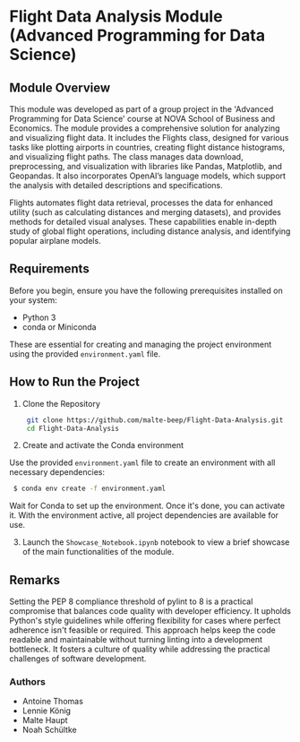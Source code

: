 # Flight Data Analysis Module (Advanced Programming for Data Science)
## Module Overview

This module was developed as part of a group project in the 'Advanced Programming for Data Science' course at NOVA School of Business and Economics. The module provides a comprehensive solution for analyzing and visualizing flight data. It includes the Flights class, designed for various tasks like plotting airports in countries, creating flight distance histograms, and visualizing flight paths. The class manages data download, preprocessing, and visualization with libraries like Pandas, Matplotlib, and Geopandas. It also incorporates OpenAI’s language models, which support the analysis with detailed descriptions and specifications.

Flights automates flight data retrieval, processes the data for enhanced utility (such as calculating distances and merging datasets), and provides methods for detailed visual analyses. These capabilities enable in-depth study of global flight operations, including distance analysis, and identifying popular airplane models.

## Requirements

Before you begin, ensure you have the following prerequisites installed on your system:
- Python 3
- conda or Miniconda

These are essential for creating and managing the project environment using the provided `environment.yaml` file.

## How to Run the Project

1. Clone the Repository
   ```sh
    git clone https://github.com/malte-beep/Flight-Data-Analysis.git
    cd Flight-Data-Analysis
    ```

3. Create and activate the Conda environment
  
  Use the provided `environment.yaml` file to create an environment with all necessary dependencies:
   ```sh
    $ conda env create -f environment.yaml
   ```
  Wait for Conda to set up the environment. Once it's done, you can activate it. With the environment active, all project dependencies are available for use.

3. Launch the `Showcase_Notebook.ipynb` notebook to view a brief showcase of the main functionalities of the module.

## Remarks

Setting the PEP 8 compliance threshold of pylint to 8 is a practical compromise that balances code quality with developer efficiency. It upholds Python's style guidelines while offering flexibility for cases where perfect adherence isn't feasible or required. This approach helps keep the code readable and maintainable without turning linting into a development bottleneck. It fosters a culture of quality while addressing the practical challenges of software development.

### Authors

- Antoine Thomas
- Lennie König
- Malte Haupt
- Noah Schültke
